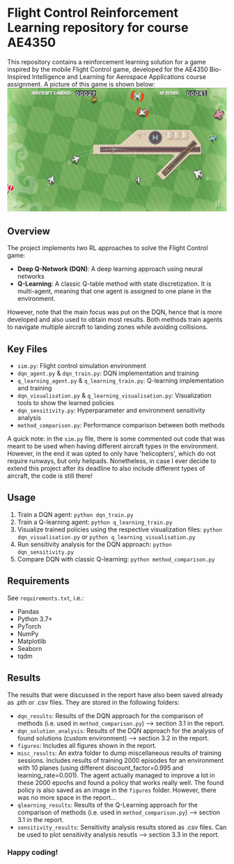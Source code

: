 # Flight Control Reinforcement Learning repository for course AE4350

This repository contains a reinforcement learning solution for a game inspired by the mobile Flight Control game, developed for the AE4350 Bio-Inspired Intelligence and Learning for Aerospace Applications course assignment. A picture of this game is shown below:
![alt text](https://github.com/DidierVDVoort/AE4350_Flight_Control_RL/blob/main/figures/flight_control.jpg?raw=true)

## Overview

The project implements two RL approaches to solve the Flight Control game:
- **Deep Q-Network (DQN)**: A deep learning approach using neural networks
- **Q-Learning**: A classic Q-table method with state discretization. It is multi-agent, meaning that one agent is assigned to one plane in the environment.

However, note that the main focus was put on the DQN, hence that is more developed and also used to obtain most results.
Both methods train agents to navigate multiple aircraft to landing zones while avoiding collisions.

## Key Files

- `sim.py`: Flight control simulation environment
- `dqn_agent.py` & `dqn_train.py`: DQN implementation and training
- `q_learning_agent.py` & `q_learning_train.py`: Q-learning implementation and training
- `dqn_visualisation.py` & `q_learning_visualisation.py`: Visualization tools to show the learned policies
- `dqn_sensitivity.py`: Hyperparameter and environment sensitivity analysis
- `method_comparison.py`: Performance comparison between both methods

A quick note: in the `sim.py` file, there is some commented out code that was meant to be used when having different aircraft types in the environment. However, in the end it was opted to only have 'helicopters', which do not require runways, but only helipads. Nonetheless, in case I ever decide to extend this project after its deadline to also include different types of aircraft, the code is still there!

## Usage

1. Train a DQN agent: `python dqn_train.py`
2. Train a Q-learning agent: `python q_learning_train.py`
3. Visualize trained policies using the respective visualization files: `python dqn_visualisation.py` or `python q_learning_visualisation.py`
4. Run sensitivity analysis for the DQN approach: `python dqn_sensitivity.py`
5. Compare DQN with classic Q-learning: `python method_comparison.py`

## Requirements

See `requirements.txt`, i.e.:
- Pandas
- Python 3.7+
- PyTorch
- NumPy
- Matplotlib
- Seaborn
- tqdm

## Results

The results that were discussed in the report have also been saved already as .pth or .csv files. They are stored in the following folders:
- `dqn_results`: Results of the DQN approach for the comparison of methods (i.e. used in `method_comparison.py`) --> section 3.1 in the report.
- `dqn_solution_analysis`: Results of the DQN approach for the analysis of found solutions (custom environment) --> section 3.2 in the report.
- `figures`: Includes all figures shown in the report.
- `misc_results`: An extra folder to dump miscellaneous results of training sessions. Includes results of training 2000 episodes for an environment with 10 planes (using different discount_factor=0.995 and learning_rate=0.001). The agent actually managed to improve a lot in these 2000 epochs and found a policy that works really well. The found policy is also saved as an image in the `figures` folder. However, there was no more space in the report...
- `qlearning_results`: Results of the Q-Learning approach for the comparison of methods (i.e. used in `method_comparison.py`) --> section 3.1 in the report.
- `sensitivity_results`: Sensitivity analysis results stored as .csv files. Can be used to plot sensitivity analysis resutls --> section 3.3 in the report.

### Happy coding!
